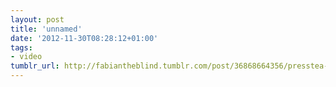 ```yaml
---
layout: post
title: 'unnamed'
date: '2012-11-30T08:28:12+01:00'
tags:
- video
tumblr_url: http://fabiantheblind.tumblr.com/post/36868664356/presstea-saz-press-tea-from-refreshing-iced
---
```

